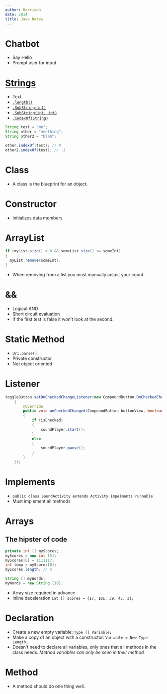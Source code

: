 ```yaml
---
author: Harrison
date: 2014
title: Java Notes
...
```



# Chatbot
* Say Hello
* Prompt user for input


# [Strings](https://docs.oracle.com/javase/7/docs/api/java/lang/String.html)
* Text
* [`.length()`](https://docs.oracle.com/javase/7/docs/api/java/lang/String.html#length%28%29)
* [`.SubString(int)`](https://docs.oracle.com/javase/7/docs/api/java/lang/String.html#substring%28int%29)
* [`.SubString(int, int)`](https://docs.oracle.com/javase/7/docs/api/java/lang/String.html#substring%28int,%20int%29)
* [`.indexOf(String)`](https://docs.oracle.com/javase/7/docs/api/java/lang/String.html#indexOf%28int%29)

```java
String test = "me";
String other = "meething";
String other2 = "blah";

other.indexOf(test); // 0
other2.indexOf(test); // -1
```


# Class
* A class is the blueprint for an object.


# Constructor
* Initializes data members.


# ArrayList

```java
if (myList.size() > 0 && someList.size() <= someInt)
{
  myList.remove(someInt);
}
```

* When removing from a list you must manually adjust your count.


# &&
* Logical AND
* Short circuit evaluation
* If the first test is false it won't look at the second.


# Static Method
* `Uri.parse()`
* Private constructor
* Not object oriented


# Listener

```java
toggleButton.setOnCheckedChangeListener(new CompoundButton.OnCheckedChangeListener()
	{
		@Override
		public void onCheckedChanged(CompoundButton buttonView, boolean isChecked)
		{
			if (isChecked)
			{
				soundPlayer.start();
			}
			else
			{
				soundPlayer.pause();
			}
		}
	});
```


# Implements
* `public class SoundActivity extends Activity impelments runnable`
* Must implement all methods


# Arrays
## The hipster of code

```java
private int [] myScores;
myScores = new int [5];
myScores[0] = 1111117;
int temp = myScores[0];
myScores.length; // 5

String [] myWords;
myWords = new String [10];
```

* Array size required in advance
* Inline deceleration `int [] scores = {17, 101, 39, 45, 3};`


# Declaration
* Create a new empty variable: `Type [] Variable;`
* Make a copy of an object with a constructor: `Variable = New Type Length;`
* Doesn't need to declare all variables, only ones that all methods in the class needs. *Method variables can only be seen in their method*

# Method
* A method should do one thing well.
